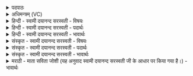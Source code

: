 <details><summary>पदपाठः</summary>

स्व॒गेति॑ स्व॒ऽगा। त्वा॒। दे॒वेभ्यः॑। प्र॒जाप॑तय॒ इति॑ प्र॒जाऽप॑तये। ब्रह्म॑न्। अश्व॑म्। भ॒न्त्स्यामि॑। दे॒वेभ्यः॑। प्र॒जाप॑तय॒ इति॑ प्र॒जाऽप॑तये। तेन॑। रा॒ध्या॒स॒म्। तम्। ब॒धा॒न॒। दे॒वेभ्यः॑। प्र॒जाप॑तय॒ इति॑ प्र॒जाऽप॑तये। तेन॑। रा॒ध्नु॒हि॒। ४।
</details>

<details><summary>अधिमन्त्रम् (VC)</summary>

- विश्वेदेवा देवताः
- प्रजापतिर्ऋषिः
- जगती
- निषादः
</details>

<details><summary>हिन्दी - स्वामी दयानन्द सरस्वती - विषयः</summary>

फिर उसी विषय को अगले मन्त्र में कहा है ॥
</details>

<details><summary>हिन्दी - स्वामी दयानन्द सरस्वती - पदार्थः</summary>

पदार्थान्वयभाषाः -  हे (ब्रह्मन्) विद्या से वृद्धि को प्राप्त ! मैं (त्वा) तुझे (स्वगा) आप जानेवाला करता हूँ (देवेभ्यः) विद्वानों और (प्रजापतये) सन्तानों की रक्षा करने हारे गृहस्थ के लिये (अश्वम्) बड़े सर्वव्यापी उत्तम गुण को (भन्त्स्यामि) बाँधूँगा (तेन) उससे (देवेभ्यः) दिव्य गुणों और (प्रजापतये) सन्तानों को पालनेहारे गृहस्थ के लिये (राध्यासम्) अच्छे प्रकार सिद्ध होऊँ (तम्) उस को तू (बधान) बाँध (तेन) उससे (देवेभ्यः) दिव्य गुण, कर्म और स्वभाववालों तथा (प्रजापतये) प्रजा पालनेवाले के लिये (राध्नुहि) अच्छे प्रकार सिद्ध होओ ॥४ ॥
</details>

<details><summary>हिन्दी - स्वामी दयानन्द सरस्वती - भावार्थः</summary>

भावार्थभाषाः -  सब मनुष्यों को चाहिये कि विद्या, अच्छी शिक्षा, ब्रह्मचर्य और अच्छे सङ्ग से शरीर और आत्मा के अत्यन्त बल को सिद्ध कर दिव्य गुणों को ग्रहण और विद्वानों के लिये सुख देकर अपनी और पराई वृद्धि करें ॥४ ॥
</details>

<details><summary>संस्कृत - स्वामी दयानन्द सरस्वती - विषयः</summary>

पुनस्तमेव विषयमाह ॥
</details>

<details><summary>संस्कृत - स्वामी दयानन्द सरस्वती - पदार्थः</summary>

पदार्थान्वयभाषाः -  हे ब्रह्मन्नहं त्वा स्वगा करोमि देवेभ्यः प्रजापतयेऽश्वं भन्त्स्यामि, तेन देवेभ्यः प्रजापतये राध्यासं तं त्वं बधान तेन देवेभ्यः प्रजापतये राध्नुहि ॥४ ॥
</details>

<details><summary>संस्कृत - स्वामी दयानन्द सरस्वती - भावार्थः</summary>

भावार्थभाषाः -  सर्वैर्मनुष्यैर्विद्यासुशिक्षाब्रह्मचर्य्यसत्सङ्गैः शरीरात्मनोर्महद्बलं संपाद्य दिव्यान् गुणान् गृहीत्वा विद्वद्भ्यः सुखं दत्त्वा स्वस्य परेषां च वृद्धिः कार्या ॥४ ॥
</details>

<details><summary>मराठी - माता सविता जोशी (यह अनुवाद स्वामी दयानन्द सरस्वती जी के आधार पर किया गया है।) - भावार्थः</summary>

भावार्थभाषाः -  सर्व माणसांनी विद्या, चांगले शिक्षण व ब्रह्मचर्य, तसेच सत्संग यांनी शरीर व आत्मा यांचे बल प्राप्त करावे व दिव्य गुणांचे ग्रहण करून विद्वानांना सुख द्यावे. आपली व इतरांची उन्नती करावी.
</details>